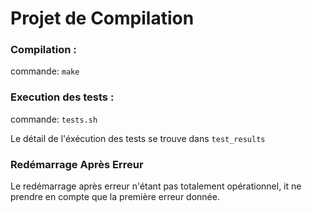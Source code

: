 # Projet de Compilation

### Compilation : 
commande: `make`

### Execution des tests :
commande: `tests.sh`

Le détail de l'éxécution des tests se trouve dans `test_results`

### Redémarrage Après Erreur
Le redémarrage après erreur n'étant pas totalement opérationnel, it ne prendre en compte que la première erreur donnée.
